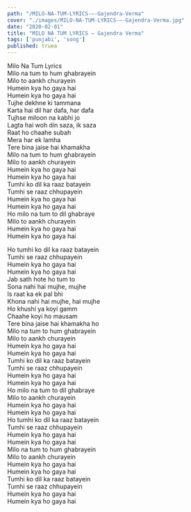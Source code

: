 ```yaml
---
path: "/MILO-NA-TUM-LYRICS-–-Gajendra-Verma"
cover: "./images/MILO-NA-TUM-LYRICS-–-Gajendra-Verma.jpg"
date: "2020-02-01"
title: "MILO NA TUM LYRICS – Gajendra Verma"
tags: ['punjabi', 'song']
published: truea
---
```

  
Milo Na Tum Lyrics  
Milo na tum to hum ghabrayein  
Milo to aankh churayein  
Humein kya ho gaya hai  
Humein kya ho gaya hai  
Tujhe dekhne ki tammana  
Karta hai dil har dafa, har dafa  
Tujhse miloon na kabhi jo  
Lagta hai woh din saza, ik saza  
Raat ho chaahe subah  
Mera har ek lamha  
Tere bina jaise hai khamakha  
Milo na tum to hum ghabrayein  
Milo to aankh churayein  
Humein kya ho gaya hai  
Humein kya ho gaya hai  
Tumhi ko dil ka raaz batayein  
Tumhi se raaz chhupayein  
Humein kya ho gaya hai  
Humein kya ho gaya hai  
Ho milo na tum to dil ghabraye  
Milo to aankh churayein  
Humein kya ho gaya hai  
Humein kya ho gaya hai  
  
  
  
  
  
  
Ho tumhi ko dil ka raaz batayein  
Tumhi se raaz chhupayein  
Humein kya ho gaya hai  
Humein kya ho gaya hai  
Jab sath hote ho tum to  
Sona nahi hai mujhe, mujhe  
Is raat ka ek pal bhi  
Khona nahi hai mujhe, hai mujhe  
Ho khushi ya koyi gamm  
Chaahe koyi ho mausam  
Tere bina jaise hai khamakha ho  
Milo na tum to hum ghabrayein  
Milo to aankh churayein  
Humein kya ho gaya hai  
Humein kya ho gaya hai  
Tumhi ko dil ka raaz batayein  
Tumhi se raaz chhupayein  
Humein kya ho gaya hai  
Humein kya ho gaya hai  
Ho milo na tum to dil ghabraye  
Milo to aankh churayein  
Humein kya ho gaya hai  
Humein kya ho gaya hai  
Ho tumhi ko dil ka raaz batayein  
Tumhi se raaz chhupayein  
Humein kya ho gaya hai  
Humein kya ho gaya hai  
Milo na tum to hum ghabrayein  
Milo to aankh churayein  
Humein kya ho gaya hai  
Humein kya ho gaya hai  
Tumhi ko dil ka raaz batayein  
Tumhi se raaz chhupayein  
Humein kya ho gaya hai  
Humein kya ho gaya hai  
